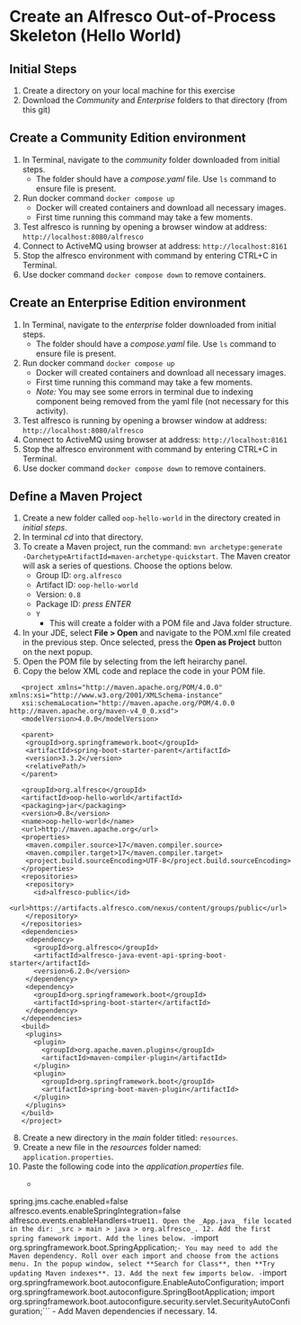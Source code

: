 # Create an Alfresco Out-of-Process Skeleton (Hello World)

## Initial Steps
1. Create a directory on your local machine for this exercise
2. Download the *Community* and *Enterprise* folders to that directory (from this git)

## Create a Community Edition environment
1. In Terminal, navigate to the *community* folder downloaded from initial steps.
   - The folder should have a _compose.yaml_ file. Use ```ls``` command to ensure file is present. 
3. Run docker command ```docker compose up```
   - Docker will created containers and download all necessary images.
   - First time running this command may take a few moments.
4. Test alfresco is running by opening a browser window at address: ```http://localhost:8080/alfresco```
5. Connect to ActiveMQ using browser at address: ```http://localhost:8161```
6. Stop the alfresco environment with command by entering CTRL+C in Terminal.
7. Use docker command ```docker compose down``` to remove containers.

## Create an Enterprise Edition environment
1. In Terminal, navigate to the *enterprise* folder downloaded from initial steps.
   - The folder should have a _compose.yaml_ file. Use ```ls``` command to ensure file is present. 
3. Run docker command ```docker compose up```
   - Docker will created containers and download all necessary images.
   - First time running this command may take a few moments.
   - *Note:* You may see some errors in terminal due to indexing component being removed from the yaml file (not necessary for this activity).
4. Test alfresco is running by opening a browser window at address: ```http://localhost:8080/alfresco```
5. Connect to ActiveMQ using browser at address: ```http://localhost:8161```
6. Stop the alfresco environment with command by entering CTRL+C in Terminal.
7. Use docker command ```docker compose down``` to remove containers.

## Define a Maven Project
1. Create a new folder called ```oop-hello-world``` in the directory created in *initial steps*.
2. In terminal *cd* into that directory.
3. To create a Maven project, run the command: ```mvn archetype:generate  -DarchetypeArtifactId=maven-archetype-quickstart```. The Maven creator will ask a series of questions. Choose the options below.
   - Group ID: ```org.alfresco```
   - Artifact ID: ```oop-hello-world```
   - Version: ```0.8```
   - Package ID: _press ENTER_
   - ```Y```
        * This will create a folder with a POM file and Java folder structure.
4. In your JDE, select **File > Open** and navigate to the POM.xml file created in the previous step. Once selected, press the **Open as Project** button on the next popup.
5. Open the POM file by selecting from the left heirarchy panel.
6. Copy the below XML code and replace the code in your POM file.
```
   <project xmlns="http://maven.apache.org/POM/4.0.0" xmlns:xsi="http://www.w3.org/2001/XMLSchema-instance"
   xsi:schemaLocation="http://maven.apache.org/POM/4.0.0 http://maven.apache.org/maven-v4_0_0.xsd">
   <modelVersion>4.0.0</modelVersion>
   
   <parent>
    <groupId>org.springframework.boot</groupId>
    <artifactId>spring-boot-starter-parent</artifactId>
    <version>3.3.2</version>
    <relativePath/>
   </parent>
   
   <groupId>org.alfresco</groupId>
   <artifactId>oop-hello-world</artifactId>
   <packaging>jar</packaging>
   <version>0.8</version>
   <name>oop-hello-world</name>
   <url>http://maven.apache.org</url>
   <properties>
    <maven.compiler.source>17</maven.compiler.source>
    <maven.compiler.target>17</maven.compiler.target>
    <project.build.sourceEncoding>UTF-8</project.build.sourceEncoding>
   </properties>
   <repositories>
    <repository>
      <id>alfresco-public</id>
      <url>https://artifacts.alfresco.com/nexus/content/groups/public</url>
    </repository>
   </repositories>
   <dependencies>
    <dependency>
      <groupId>org.alfresco</groupId>
      <artifactId>alfresco-java-event-api-spring-boot-starter</artifactId>
      <version>6.2.0</version>
    </dependency>
    <dependency>
      <groupId>org.springframework.boot</groupId>
      <artifactId>spring-boot-starter</artifactId>
    </dependency>
   </dependencies>
   <build>
    <plugins>
      <plugin>
        <groupId>org.apache.maven.plugins</groupId>
        <artifactId>maven-compiler-plugin</artifactId>
      </plugin>
      <plugin>
        <groupId>org.springframework.boot</groupId>
        <artifactId>spring-boot-maven-plugin</artifactId>
      </plugin>
    </plugins>
   </build>
   </project> 
```
8. Create a new directory in the _main_ folder titled: ```resources```.
9. Create a new file in the _resources_ folder named: ```application.properties```.
10. Paste the following code into the _application.properties_ file.
    - ```spring.activemq.brokerUrl=tcp://localhost:61616
spring.jms.cache.enabled=false
alfresco.events.enableSpringIntegration=false
alfresco.events.enableHandlers=true```
11. Open the _App.java_ file located in the dir: _src > main > java > org.alfresco_.
12. Add the first spring famework import. Add the lines below.
    - ```import org.springframework.boot.SpringApplication;```
    - You may need to add the Maven dependency. Roll over each import and choose from the actions menu. In the popup window, select **Search for Class**, then **Try updating Maven indexes**.
13. Add the next few imports below.
    - ```import org.springframework.boot.autoconfigure.EnableAutoConfiguration;
import org.springframework.boot.autoconfigure.SpringBootApplication;
import org.springframework.boot.autoconfigure.security.servlet.SecurityAutoConfiguration;```
    - Add Maven dependencies if necessary.
14. 
